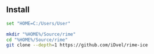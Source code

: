 ## Install

```sh
set "HOME=C:/Users/User"
```

```sh
mkdir "%HOME%/Source/rime"
cd "%HOME%/Source/rime"
git clone --depth=1 https://github.com/iDvel/rime-ice
```